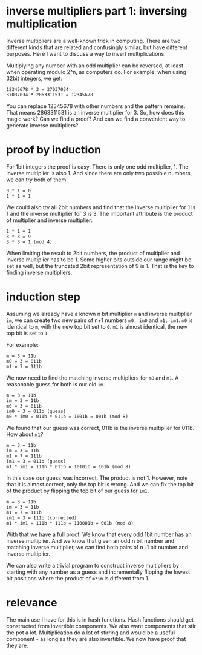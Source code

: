 # inverse multipliers part 1: inversing multiplication

Inverse multipliers are a well-known trick in computing.  There are
two different kinds that are related and confusingly similar, but have
different purposes.  Here I want to discuss a way to invert
multiplications.

Multiplying any number with an odd multiplier can be reversed, at
least when operating modulo 2^n, as computers do.  For example, when
using 32bit integers, we get:

```
12345678 * 3 = 37037034
37037034 * 2863311531 = 12345678
```

You can replace 12345678 with other numbers and the pattern remains.
That means 2863311531 is an inverse multiplier for 3.  So, how does
this magic work?  Can we find a proof?  And can we find a convenient
way to generate inverse multipliers?


# proof by induction

For 1bit integers the proof is easy.  There is only one odd
multiplier, 1.  The inverse multiplier is also 1.  And since there are
only two possible numbers, we can try both of them:

```
0 * 1 = 0
1 * 1 = 1
```

We could also try all 2bit numbers and find that the inverse
multiplier for 1 is 1 and the inverse multiplier for 3 is 3.  The
important attribute is the product of multiplier and inverse
multiplier:

```
1 * 1 = 1
3 * 3 = 9
3 * 3 = 1 (mod 4)
```

When limiting the result to 2bit numbers, the product of multiplier
and inverse multiplier has to be 1.  Some higher bits outside our
range might be set as well, but the truncated 2bit representation of 9
is 1.  That is the key to finding inverse multipliers.


# induction step

Assuming we already have a known n bit multiplier `m` and inverse
multiplier `im`, we can create two new pairs of n+1 numbers `m0, im0`
and `m1, im1`.  `m0` is identical to `m`, with the new top bit set to
`0`.  `m1` is almost identical, the new top bit is set to `1`.

For example:
```
m = 3 = 11b
m0 = 3 = 011b
m1 = 7 = 111b
```

We now need to find the matching inverse multipliers for `m0` and
`m1`.  A reasonable guess for both is our old `im`.

```
m = 3 = 11b
im = 3 = 11b
m0 = 3 = 011b
im0 = 3 = 011b (guess)
m0 * im0 = 011b * 011b = 1001b = 001b (mod 8)
```

We found that our guess was correct, 011b is the inverse multiplier
for 011b.  How about `m1`?

```
m = 3 = 11b
im = 3 = 11b
m1 = 7 = 111b
im1 = 3 = 011b (guess)
m1 * im1 = 111b * 011b = 10101b = 101b (mod 8)
```

In this case our guess was incorrect.  The product is not 1.  However,
note that it is almost correct, only the top bit is wrong.  And we can
fix the top bit of the product by flipping the top bit of our guess
for `im1`.

```
m = 3 = 11b
im = 3 = 11b
m1 = 7 = 111b
im1 = 3 = 111b (corrected)
m1 * im1 = 111b * 111b = 110001b = 001b (mod 8)
```

With that we have a full proof.  We know that every odd 1bit number
has an inverse multiplier.  And we know that given an odd n bit number
and matching inverse multiplier, we can find both pairs of n+1 bit
number and inverse multiplier.

We can also write a trivial program to construct inverse multipliers
by starting with any number as a guess and incrementally flipping the
lowest bit positions where the product of `m*im` is different from 1.


# relevance

The main use I have for this is in hash functions.  Hash functions
should get constructed from invertible components.  We also want
components that stir the pot a lot.  Multiplication do a lot of
stirring and would be a useful component - as long as they are also
invertible.  We now have proof that they are.
